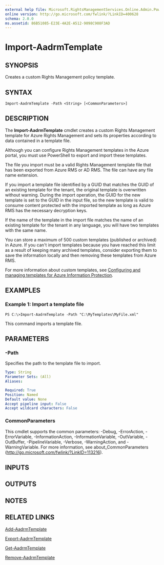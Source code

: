 ```yaml
---
external help file: Microsoft.RightsManagementServices.Online.Admin.PowerShell.dll-Help.xml
online version: http://go.microsoft.com/fwlink/?LinkID=400628
schema: 2.0.0
ms.assetid: 86B51085-E23E-4A2E-A512-9098C908F3AD
---
```


# Import-AadrmTemplate

## SYNOPSIS
Creates a custom Rights Management policy template.

## SYNTAX

```
Import-AadrmTemplate -Path <String> [<CommonParameters>]
```

## DESCRIPTION
The **Import-AadrmTemplate** cmdlet creates a custom Rights Management template for Azure Rights Management and sets its properties according to data contained in a template file.

Although you can configure Rights Management templates in the Azure portal, you must use PowerShell to export and import these templates.

The file you import must be a valid Rights Management template file that has been exported from Azure RMS or AD RMS. The file can have any file name extension.

If you import a template file identified by a GUID that matches the GUID of an existing template for the tenant, the original template is overwritten without warning. During the import operation, the GUID for the new template is set to the GUID in the input file, so the new template is valid to consume content protected with the imported template as long as Azure RMS has the necessary decryption keys.

If the name of the template in the import file matches the name of an existing template for the tenant in any language, you will have two templates with the same name.

You can store a maximum of 500 custom templates (published or archived) in Azure. If you can't import templates because you have reached this limit as a result of keeping many archived templates, consider exporting them to save the information locally and then removing these templates from Azure RMS.

For more information about custom templates, see [Configuring and managing templates for Azure Information Protection](https://docs.microsoft.com/information-protection/deploy-use/configure-policy-templates).

## EXAMPLES

### Example 1: Import a template file
```
PS C:\>Import-AadrmTemplate -Path "C:\MyTemplates\MyFile.xml"
```

This command imports a template file.

## PARAMETERS

### -Path
Specifies the path to the template file to import.

```yaml
Type: String
Parameter Sets: (All)
Aliases:

Required: True
Position: Named
Default value: None
Accept pipeline input: False
Accept wildcard characters: False
```

### CommonParameters
This cmdlet supports the common parameters: -Debug, -ErrorAction, -ErrorVariable, -InformationAction, -InformationVariable, -OutVariable, -OutBuffer, -PipelineVariable, -Verbose, -WarningAction, and -WarningVariable. For more information, see about_CommonParameters (http://go.microsoft.com/fwlink/?LinkID=113216).

## INPUTS

## OUTPUTS

## NOTES

## RELATED LINKS

[Add-AadrmTemplate](./Add-AadrmTemplate.md)

[Export-AadrmTemplate](./Export-AadrmTemplate.md)

[Get-AadrmTemplate](./Get-AadrmTemplate.md)

[Remove-AadrmTemplate](./Remove-AadrmTemplate.md)
